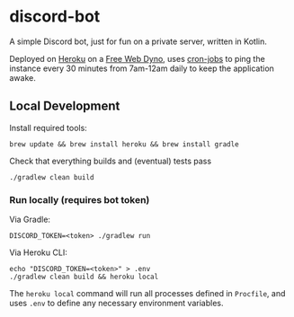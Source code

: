 # discord-bot

A simple Discord bot, just for fun on a private server, written in Kotlin.

Deployed on [Heroku](https://www.heroku.com) on a [Free Web Dyno](https://devcenter.heroku.com/articles/free-dyno-hours), uses [cron-jobs](https://cron-job.org/en/) to ping the instance every 30 minutes from 7am-12am daily to keep the application awake.

## Local Development
Install required tools:
```
brew update && brew install heroku && brew install gradle
```

Check that everything builds and (eventual) tests pass
```
./gradlew clean build
```

### Run locally (requires bot token)
Via Gradle:
```
DISCORD_TOKEN=<token> ./gradlew run
```

Via Heroku CLI:
```
echo "DISCORD_TOKEN=<token>" > .env
./gradlew clean build && heroku local
```
The `heroku local` command will run all processes defined in `Procfile`, and uses `.env` to define any necessary environment variables.
